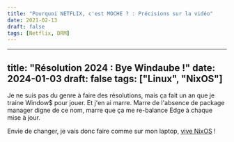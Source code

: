 ```yaml
---
title: "Pourquoi NETFLIX, c'est MOCHE ? : Précisions sur la vidéo"
date: 2021-02-13
draft: false
tags: [Netflix, DRM]
---
```

---
title: "Résolution 2024 : Bye Windaube !"
date: 2024-01-03
draft: false
tags: ["Linux", "NixOS"]
---

Je ne suis pas du genre à faire des résolutions, mais ça fait un an que je traine Window$ pour jouer.
Et j'en ai marre.
Marre de l'absence de package manager digne de ce nom, marre que ça me re-balance Edge à chaque mise à jour.

Envie de changer, je vais donc faire comme sur mon laptop, [vive NixOS](https://nixos.org/) !